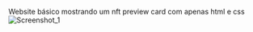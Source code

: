 Website básico mostrando um nft preview card com apenas html e css
![Screenshot_1](https://user-images.githubusercontent.com/86614864/172526343-42ab5255-996d-49ff-9abd-6d3808d39bbc.jpg)
